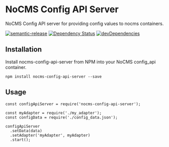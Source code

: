 # NoCMS Config API Server

NoCMS Config API server for providing config values to nocms containers.

[![semantic-release](https://img.shields.io/badge/%20%20%F0%9F%93%A6%F0%9F%9A%80-semantic--release-e10079.svg)](https://github.com/semantic-release/semantic-release)
[![Dependency Status](https://david-dm.org/miles-no/nocms-config-api-server.svg)](https://david-dm.org/miles-no/nocms-config-api-server)
[![devDependencies](https://david-dm.org/miles-no/nocms-config-api-server/dev-status.svg)](https://david-dm.org/miles-no/nocms-config-api-server?type=dev)

## Installation

Install nocms-config-api-server from NPM into your NoCMS config_api container.

```
npm install nocms-config-api-server --save
```

## Usage

```
const configApiServer = require('nocms-config-api-server');

const myAdapter = require('./my_adapter');
const configData = require('./config_data.json');

configApiServer
  .setData(data)
  .setAdapter('myAdapter', myAdapter)
  .start();

```
 